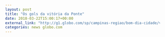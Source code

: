 ```yaml
---
layout: post
title: "Os gols da vitória da Ponte"
date: 2018-03-22T15:00:17+00:00
external_link: "http://g1.globo.com/sp/campinas-regiao/bom-dia-cidade/videos/t/edicoes/v/ponte-preta-vence-o-mirassol-por-2-a-0/6599304/"
categories: news globo.com
---
```

